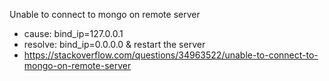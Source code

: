 Unable to connect to mongo on remote server

* cause: bind\_ip=127.0.0.1
* resolve: bind\_ip=0.0.0.0 & restart the server
* https://stackoverflow.com/questions/34963522/unable-to-connect-to-mongo-on-remote-server

  


